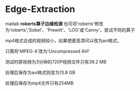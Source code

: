 # Edge-Extraction
matlab **roberts算子边缘检测**
也可将'roberts'修改为'roberts','Sobel'、'Prewitt'、'LOG'或'Canny'，尝试不同的算子

mp4格式合成的视频较小，如果想更高清可以改为avi格式，

只需将'MPEG-4'改为'Uncompressed AVI'

测试时原视频为3分钟的720P视频文件只有39.2 MB

处理后保存为avi格式则变为13.8 GB 

处理后保存为mp4文件只有254MB
